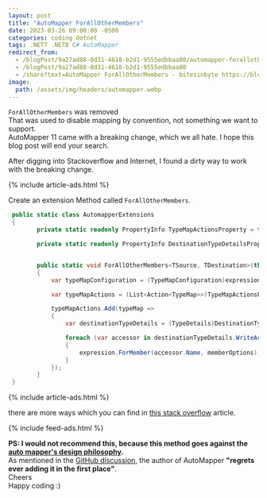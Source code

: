 ```yaml
---
layout: post
title: "AutoMapper ForAllOtherMembers"
date: 2023-03-26 09:00:00 -0500
categories: coding dotnet
tags: .NET7 .NET8 C# AutoMapper
redirect_from:
  - /blogPost/9a27ad88-0d31-4618-b2d1-9555edbbaa80/automapper-forallothermembers
  - /blogPost/9a27ad88-0d31-4618-b2d1-9555edbbaa80
  - /share?text=AutoMapper ForAllOtherMembers - bitesinbyte https://blogs.bitesinbyte.com//posts/AutoMapper_ForAllOtherMembers/
image:
  path: /assets/img/headers/automapper.webp
---
```


`ForAllOtherMembers` was removed <br>
That was used to disable mapping by convention, not something we want to support.
<br>
AutoMapper 11 came with a breaking change, which we all hate. I hope this blog post will end your search.

After digging into Stackoverflow and Internet, I found a dirty way to work with the breaking change.

{% include article-ads.html %}

Create an extension Method called `ForAllOtherMembers`.

```cs
 public static class AutomapperExtensions
 {
        private static readonly PropertyInfo TypeMapActionsProperty = typeof(TypeMapConfiguration).GetProperty("TypeMapActions", BindingFlags.NonPublic | BindingFlags.Instance);

        private static readonly PropertyInfo DestinationTypeDetailsProperty = typeof(TypeMap).GetProperty("DestinationTypeDetails", BindingFlags.NonPublic | BindingFlags.Instance);


        public static void ForAllOtherMembers<TSource, TDestination>(this IMappingExpression<TSource, TDestination> expression, Action<IMemberConfigurationExpression<TSource, TDestination, object>> memberOptions)
        {
            var typeMapConfiguration = (TypeMapConfiguration)expression;

            var typeMapActions = (List<Action<TypeMap>>)TypeMapActionsProperty.GetValue(typeMapConfiguration);

            typeMapActions.Add(typeMap =>
            {
                var destinationTypeDetails = (TypeDetails)DestinationTypeDetailsProperty.GetValue(typeMap);

                foreach (var accessor in destinationTypeDetails.WriteAccessors.Where(m => typeMapConfiguration.GetDestinationMemberConfiguration(m) == null))
                {
                    expression.ForMember(accessor.Name, memberOptions);
                }
            });
        }
 }
```

{% include article-ads.html %}

there are more ways which you can find in [this stack overflow](https://stackoverflow.com/questions/71311303/replacement-for-automappers-forallothermembers) article.
<br>

{% include feed-ads.html %}

**PS: I would not recommend this, because this method goes against the [auto mapper's design philosophy](https://jimmybogard.com/automappers-design-philosophy/).** <br>
As mentioned in the [GitHub discussion](https://github.com/AutoMapper/AutoMapper/discussions/4036), the author of AutoMapper **"regrets ever adding it in the first place"**.
<br>
Cheers <br>
Happy coding :)
